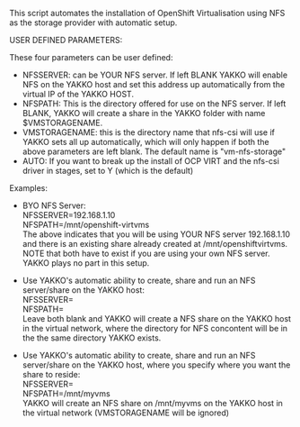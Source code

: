 
This script automates the installation of OpenShift Virtualisation using NFS as the storage provider with automatic setup.

USER DEFINED PARAMETERS:

These four parameters can be user defined:

- NFSSERVER: can be YOUR NFS server. If left BLANK YAKKO will enable NFS on the YAKKO host and set this address up automatically from the virtual IP of the YAKKO HOST.
- NFSPATH: This is the directory offered for use on the NFS server. If left BLANK, YAKKO will create a share in the YAKKO folder with name $VMSTORAGENAME.
- VMSTORAGENAME: this is the directory name that nfs-csi will use if YAKKO sets all up automatically, which will only happen if both the above parameters are left blank. The default name is "vm-nfs-storage"
- AUTO: If you want to break up the install of OCP VIRT and the nfs-csi driver in stages, set to Y (which is the default)

Examples:
- BYO NFS Server:  
  NFSSERVER=192.168.1.10  
  NFSPATH=/mnt/openshift-virtvms  
  The above indicates that you will be using YOUR NFS server 192.168.1.10 and there is an existing share already created at /mnt/openshiftvirtvms. NOTE that both have to exist if you are using your own NFS server. YAKKO plays no part in this setup.

- Use YAKKO's automatic ability to create, share and run an NFS server/share on the YAKKO host:  
  NFSSERVER=  
  NFSPATH=  
  Leave both blank and YAKKO will create a NFS share on the YAKKO host in the virtual network, where the directory for NFS concontent will be in the the same directory YAKKO exists.

- Use YAKKO's automatic ability to create, share and run an NFS server/share on the YAKKO host, where you specify where you want the share to reside:  
  NFSSERVER=  
  NFSPATH=/mnt/myvms  
  YAKKO will create an NFS share on /mnt/myvms on the YAKKO host in the virtual network (VMSTORAGENAME will be ignored)


